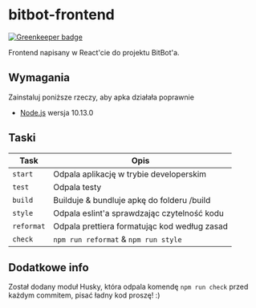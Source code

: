 # bitbot-frontend

[![Greenkeeper badge](https://badges.greenkeeper.io/BIT-IdeaFactory/BITbot-front-end.svg)](https://greenkeeper.io/)

Frontend napisany w React'cie do projektu BitBot'a.

## Wymagania

Zainstaluj poniższe rzeczy, aby apka działała poprawnie

* [Node.js](http://nodejs.org) wersja 10.13.0

## Taski

Task            | Opis
-----           | -----------
`start`         | Odpala aplikację w trybie developerskim
`test`          | Odpala testy
`build`         | Builduje & bundluje apkę do folderu /build
`style`         | Odpala eslint'a sprawdzając czytelność kodu
`reformat`      | Odpala prettiera formatując kod według zasad
`check`         | `npm run reformat` & `npm run style`

## Dodatkowe info

Został dodany moduł Husky, która odpala komendę `npm run check` przed każdym commitem, pisać ładny kod proszę! :)